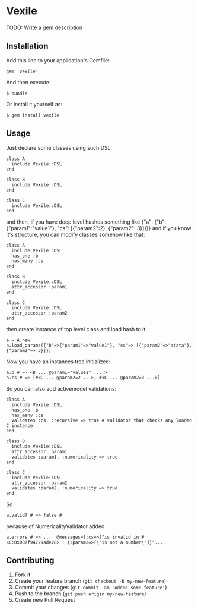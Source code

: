 # Vexile

TODO: Write a gem description

## Installation

Add this line to your application's Gemfile:

    gem 'vexile'

And then execute:

    $ bundle

Or install it yourself as:

    $ gem install vexile

## Usage

Just declare some classes using such DSL:

    class A
      include Vexile::DSL
    end

    class B
      include Vexile::DSL
    end

    class C
      include Vexile::DSL
    end
    
and then, if you have deep level hashes something like {"a": {"b":{"param1":"value1"}, "cs": [{"param2":2}, {"param2": 3}]}}}
and if you know it's structure, you can modify classes somehow like that:

    class A
      include Vexile::DSL
      has_one :b
      has_many :cs
    end

    class B
      include Vexile::DSL
      attr_accessor :param1
    end

    class C
      include Vexile::DSL
      attr_accessor :param2
    end

then create instance of top level class and load hash to it:
    
    a = A.new
    a.load_params({"b"=>{"param1"=>"value1"}, "cs"=> [{"param2"=>"atata"}, {"param2"=> 3}]})
    
Now you have an instances tree initialized:

    a.b # => <B ... @param1="value1" ... >
    a.cs # => [#<C ... @param2=2 ...>, #<C ... @param2=3 ...>] 

So you can also add activemodel validations:

    class A
      include Vexile::DSL
      has_one :b
      has_many :cs
      validates :cs, :recursive => true # validator that checks any loaded C instance
    end

    class B
      include Vexile::DSL
      attr_accessor :param1
      validates :param1, :numericality => true
    end

    class C
      include Vexile::DSL
      attr_accessor :param2
      validates :param2, :numericality => true
    end
    
So

    a.valid? # => false # 
    
because of NumericalityValidator added

    a.errors # => ...  @messages={:cs=>["is invalid in #<C:0x007f94729ade28> : {:param2=>[\"is not a number\"]}"...
    
## Contributing

1. Fork it
2. Create your feature branch (`git checkout -b my-new-feature`)
3. Commit your changes (`git commit -am 'Added some feature'`)
4. Push to the branch (`git push origin my-new-feature`)
5. Create new Pull Request
